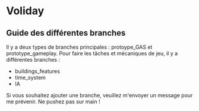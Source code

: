 # Voliday
## Guide des différentes branches 
Il y a deux types de branches principales : protoype_GAS et prototype_gameplay.
Pour faire les tâches et mécaniques de jeu, il y a différentes branches : 
- buildings_features
- time_system
- IA

Si vous souhaitez ajouter une branche, veuillez m'envoyer un message pour me prévenir. Ne pushez pas sur main !

